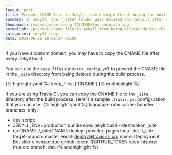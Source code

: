 ```yaml
---
layout: post
title: Prevent CNAME file in Jekyll from being deleted during the build process
summary: In Jekyll, the "_site" folder gets deleted and rebuilt after every change or build execution.
thumbnail: images/jason-leung-TAltMGNXlos-unsplash.jpg
permalink: /prevent-cname-file-in-jekyll-from-being-deleted-during-the-build-process/
categories: jekyll ruby
date: 2019-06-29 18:01:27 +0100
---
```


If you have a custom domain, you may have to copy the CNAME file after every Jekyll build.

You can use the `keep_files` option in `_config.yml` to prevent the CNAME file in the `_site` directory from being deleted during the build process.

{% highlight yaml %}
keep_files: ['CNAME']
{% endhighlight %}

If you are using Travis CI, you can copy the CNAME file to the `_site` directory after the build process. Here's a sample `.travis.yml` configuration that you can use:
{% highlight yaml %}
language: ruby
cache: bundler
branches:
  only:
  - dev
script:
  - JEKYLL_ENV=production bundle exec jekyll build --destination _site
  - cp CNAME ./_site/CNAME
deploy:
  provider: pages
  local-dir: ./_site
  target-branch: master
  email: deploy@travis-ci.org
  name: Deployment Bot
  skip-cleanup: true
  github-token: $GITHUB_TOKEN
  keep-history: true
  on:
    branch: dev
{% endhighlight %}